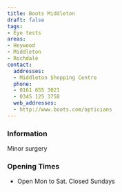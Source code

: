 ```yaml
---
title: Boots Middleton
draft: false
tags:
- Eye tests
areas:
- Heywood
- Middleton
- Rochdale
contact:
  addresses:
  - Middleton Shopping Centre
  phone:
  - 0161 655 3021
  - 0345 125 3758
  web_addresses:
  - http://www.boots.com/opticians
---
```


### Information
Minor surgery

### Opening Times
* Open Mon to Sat.  Closed Sundays

